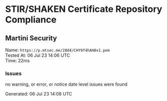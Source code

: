 # STIR/SHAKEN Certificate Repository Compliance

## Martini Security

Name: `https://p.mtsec.me/2884/CHY9f4hAH0x1.pem`\
Tested At: 06 Jul 23 14:06 UTC\
Time: 22ms

### Issues

no warning, or error, or notice date level issues were found

Generated: 06 Jul 23 14:08 UTC
